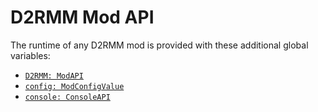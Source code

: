 # D2RMM Mod API

The runtime of any D2RMM mod is provided with these additional global variables:

- [`D2RMM: ModAPI`](ModAPITypes/interfaces/ModAPI.md)
- [`config: ModConfigValue`](ModConfigTypes/interfaces/ModConfigValue.md)
- [`console: ConsoleAPI`](ConsoleAPITypes/interfaces/ConsoleAPI.md)

